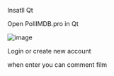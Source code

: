 Insatll Qt

Open PollIMDB.pro in Qt

![image](https://user-images.githubusercontent.com/76733942/152031711-8d433045-7a33-46b9-a5ba-9660ba3e5486.png)

Login or create new account

when enter you can comment film
